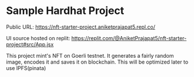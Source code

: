 # Sample Hardhat Project

Public URL: https://nft-starter-project.aniketprajapat5.repl.co/

UI source hosted on replit:
https://replit.com/@AniketPrajapat5/nft-starter-project#src/App.jsx

This project mint's NFT on Goerli testnet.
It generates a fairly random image, encodes it and saves it on blockchain.
This will be optimized later to use IPFS(pinata)
